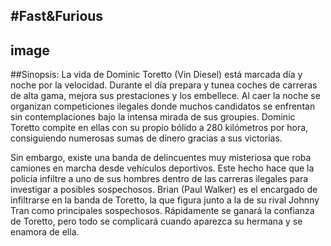 #Fast&Furious
---
image
---
##Sinopsis:
La vida de Dominic Toretto (Vin Diesel) está marcada día y noche por la velocidad. Durante el día prepara y tunea coches de carreras de alta gama, mejora sus prestaciones y los embellece. Al caer la noche se organizan competiciones ilegales donde muchos candidatos se enfrentan sin contemplaciones bajo la intensa mirada de sus groupies. Dominic Toretto compite en ellas con su propio bólido a 280 kilómetros por hora, consiguiendo numerosas sumas de dinero gracias a sus victorias.

Sin embargo, existe una banda de delincuentes muy misteriosa que roba camiones en marcha desde vehículos deportivos. Este hecho hace que la policía infiltre a uno de sus hombres dentro de las carreras ilegales para investigar a posibles sospechosos. Brian (Paul Walker) es el encargado de infiltrarse en la banda de Toretto, la que figura junto a la de su rival Johnny Tran como principales sospechosos. Rápidamente se ganará la confianza de Toretto, pero todo se complicará cuando aparezca su hermana y se enamora de ella.
